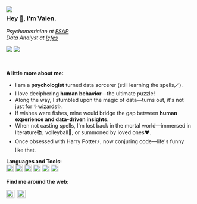 <img align="left" src="https://orhun.dev/img/crow.png">

### Hey 👋, I'm Valen.

<p><em>
  Psychometrician at <a href="https://www.esap.edu.co/">ESAP</a>
  </br>Data Analyst at <a href="https://www.icfes.gov.co/">Icfes</a>
</em></p>

<p align="left">
  <img src="https://komarev.com/ghpvc/?username=vcardonas&style=flat&color=313131&label=views&abbreviated=true"/>
  <img src="https://img.shields.io/github/followers/vcardonas?style=social"/>
</p>
<br/>

**A little more about me:**

- I am a **psychologist** turned data sorcerer (still learning the spells🪄).
- I love deciphering **human behavior**—the ultimate puzzle!
- Along the way, I stumbled upon the magic of data—turns out, it's not just for ✨wizards✨.
- If wishes were fishes, mine would bridge the gap between **human experience and data-driven insights**.
- When not casting spells, I'm lost back in the mortal world—immersed in literature📚, volleyball🏐, or summoned by loved ones❤️.
- Once obsessed with Harry Potter⚡️, now conjuring code—life's funny like that.

**Languages and Tools:**  
<code><img height="20" src="https://cdn.jsdelivr.net/npm/simple-icons@3.12.2/icons/python.svg"></code>
<code><img height="20" src="https://cdn.jsdelivr.net/npm/simple-icons@3.12.2/icons/r.svg"></code>
<code><img height="20" src="https://cdn.jsdelivr.net/npm/simple-icons@3.12.2/icons/postgresql.svg"></code>
<code><img height="20" src="https://cdn.jsdelivr.net/npm/simple-icons@3.12.2/icons/git.svg"></code>
<code><img height="20" src="https://cdn.jsdelivr.net/npm/simple-icons@3.12.2/icons/rstudio.svg"></code>
<code><img height="20" src="https://cdn.jsdelivr.net/npm/simple-icons@3.12.2/icons/visualstudiocode.svg"></code>

**Find me around the web:**

<a href="mailto:vcardonas@unal.edu.co"><img align="left" width="22px" src="https://cdn.jsdelivr.net/npm/simple-icons@3.12.2/icons/gmail.svg"/></a>
<a href="https://www.linkedin.com/in/vcardonas"><img align="left" width="22px" src="https://cdn.jsdelivr.net/npm/simple-icons@3.12.2/icons/linkedin.svg" style="margin-left: 5px;"/></a>
